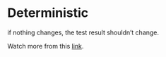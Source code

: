 # Deterministic

if nothing changes, the test result shouldn’t change.

Watch more from this [link](https://www.youtube.com/watch?v=PwWyp-wpFiw).
